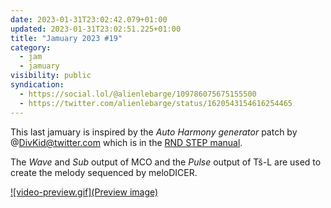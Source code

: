 ```yaml
---
date: 2023-01-31T23:02:42.079+01:00
updated: 2023-01-31T23:02:51.225+01:00
title: "Jamuary 2023 #19"
category:
  - jam
  - jamuary
visibility: public
syndication:
  - https://social.lol/@alienlebarge/109786075675155500
  - https://twitter.com/alienlebarge/status/1620543154616254465
---
```

This last jamuary is inspired by the _Auto Harmony generator_ patch by @DivKid@twitter.com which is in the [RND STEP manual](https://drive.google.com/file/d/1nErMN8mrhiv5nBEkp0VlVfeUsxF68Zgh/view).

The _Wave_ and _Sub_ output of MCO and the _Pulse_ output of Tš-L are used to create the melody sequenced by meloDICER.

[![video-preview.gif](Preview image)](https://vimeo.com/794660338 "Video on Vimeo")
